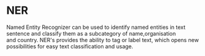 # NER
Named Entity Recognizer can be used to identify named entities in text sentence and classify them as a subcategory of name,organisation and country. NER's provides the ability to tag or label text, which opens new possibilities for easy text classification and usage.
